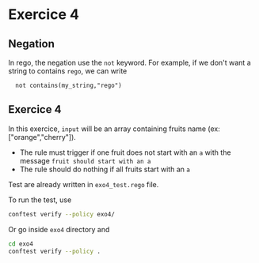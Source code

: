 # Exercice 4

## Negation

In rego, the negation use the `not` keyword.
For example, if we don't want a string to contains `rego`, we can write
```
  not contains(my_string,"rego")
```


## Exercice 4

In this exercice, `input` will be an array containing fruits name (ex: ["orange","cherry"]).
- The rule must trigger if one fruit does not start with an `a` with the message `fruit should start with an a`
- The rule should do nothing if all fruits start with an `a`

Test are already written in `exo4_test.rego` file.

To run the test, use
```bash
conftest verify --policy exo4/

```

Or go inside `exo4` directory and

```bash
cd exo4
conftest verify --policy .
```
